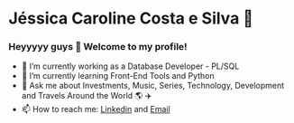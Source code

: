 # Jéssica Caroline Costa e Silva :sunflower: 

### Heyyyyy guys 👋 Welcome to my profile!

<!--
**jess197/jess197** is a ✨ _special_ ✨ repository because its `README.md` (this file) appears on your GitHub profile.

Here are some ideas to get you started:
-->
- 🔭 I’m currently working as a Database Developer - PL/SQL 
- 🌱 I’m currently learning Front-End Tools and Python 
- 💬 Ask me about Investments, Music, Series, Technology, Development and Travels Around the World :earth_americas: :airplane:
- 📫 How to reach me: [Linkedin](https://www.linkedin.com/in/jessicaccostaesilva/) and [Email](jessicacostaesilva97@gmail.com)

